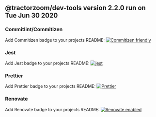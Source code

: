 ## @tractorzoom/dev-tools version 2.2.0 run on Tue Jun 30 2020

### Commitlint/Commitizen

Add Commitizen badge to your projects README: [![Commitizen friendly](https://img.shields.io/badge/commitizen-friendly-brightgreen.svg)](http://commitizen.github.io/cz-cli/)

### Jest

Add Jest badge to your projects README: [![jest](https://jestjs.io/img/jest-badge.svg)](https://github.com/facebook/jest)

### Prettier

Add Prettier badge to your projects README: [![Prettier](https://img.shields.io/badge/code_style-prettier-ff69b4.svg?style=flat-square)](https://github.com/prettier/prettier)

### Renovate

Add Renovate badge to your projects README: [![Renovate enabled](https://img.shields.io/badge/renovate-enabled-brightgreen.svg)](https://renovatebot.com/)
